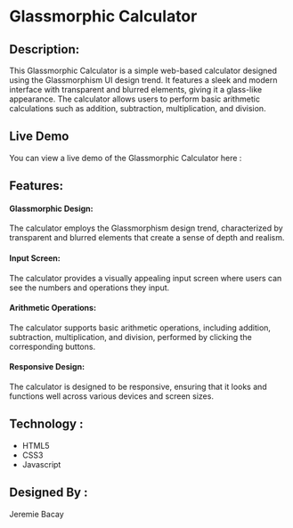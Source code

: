 # Glassmorphic Calculator

## Description:
This Glassmorphic Calculator is a simple web-based calculator designed using the Glassmorphism UI design trend. It features a sleek and modern interface with transparent and blurred elements, giving it a glass-like appearance. The calculator allows users to perform basic arithmetic calculations such as addition, subtraction, multiplication, and division.

## Live Demo
You can view a live demo of the Glassmorphic Calculator here :



## Features:

#### Glassmorphic Design:
The calculator employs the Glassmorphism design trend, characterized by transparent and blurred elements that create a sense of depth and realism.
#### Input Screen:
The calculator provides a visually appealing input screen where users can see the numbers and operations they input.
#### Arithmetic Operations:
The calculator supports basic arithmetic operations, including addition, subtraction, multiplication, and division, performed by clicking the corresponding buttons.
#### Responsive Design:
The calculator is designed to be responsive, ensuring that it looks and functions well across various devices and screen sizes.

## Technology :

- HTML5
- CSS3
- Javascript

## Designed By :
Jeremie Bacay